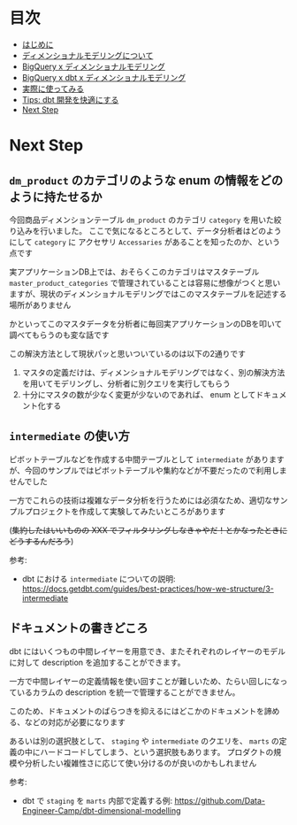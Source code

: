 # 目次

- [はじめに](./dev_00.md)
- [ディメンショナルモデリングについて](./dev_01dim.md)
- [BigQuery x ディメンショナルモデリング](./dev_02bigquery.md)
- [BigQuery x dbt x ディメンショナルモデリング](./dev_03dbt.md)
- [実際に使ってみる](./dev_04query.md)
- [Tips: dbt 開発を快適にする](./dev_05dbt_tips.md)
- [Next Step](./dev_06next_step.md)

# Next Step
## `dm_product` のカテゴリのような enum の情報をどのように持たせるか

今回商品ディメンションテーブル `dm_product` のカテゴリ `category` を用いた絞り込みを行いました。
ここで気になるところとして、データ分析者はどのようにして `category` に アクセサリ `Accessaries` があることを知ったのか、という点です

実アプリケーションDB上では、おそらくこのカテゴリはマスタテーブル `master_product_categories` で管理されていることは容易に想像がつくと思いますが、現状のディメンショナルモデリングではこのマスタテーブルを記述する場所がありません

かといってこのマスタデータを分析者に毎回実アプリケーションのDBを叩いて調べてもらうのも変な話です

この解決方法として現状パッと思いついているのは以下の2通りです

1. マスタの定義だけは、ディメンショナルモデリングではなく、別の解決方法を用いてモデリングし、分析者に別クエリを実行してもらう
2. 十分にマスタの数が少なく変更が少ないのであれば、 enum としてドキュメント化する

## `intermediate` の使い方

ピボットテーブルなどを作成する中間テーブルとして `intermediate` がありますが、今回のサンプルではピボットテーブルや集約などが不要だったので利用しませんでした

一方でこれらの技術は複雑なデータ分析を行うためには必須なため、適切なサンプルプロジェクトを作成して実験してみたいところがあります

(~~集約したはいいものの XXX でフィルタリングしなきゃやだ！とかなったときにどうするんだろう~~)

参考:
- dbt における `intermediate` についての説明: https://docs.getdbt.com/guides/best-practices/how-we-structure/3-intermediate

## ドキュメントの書きどころ

dbt にはいくつもの中間レイヤーを用意でき、またそれぞれのレイヤーのモデルに対して description を追加することができます。

一方で中間レイヤーの定義情報を使い回すことが難しいため、たらい回しになっているカラムの description を統一で管理することができません。

このため、ドキュメントのばらつきを抑えるにはどこかのドキュメントを諦める、などの対応が必要になります

あるいは別の選択肢として、 `staging` や `intermediate` のクエリを、 `marts` の定義の中にハードコードしてしまう、という選択肢もあります。
プロダクトの規模や分析したい複雑性さに応じて使い分けるのが良いのかもしれません

参考:
- dbt で `staging` を `marts` 内部で定義する例: https://github.com/Data-Engineer-Camp/dbt-dimensional-modelling
